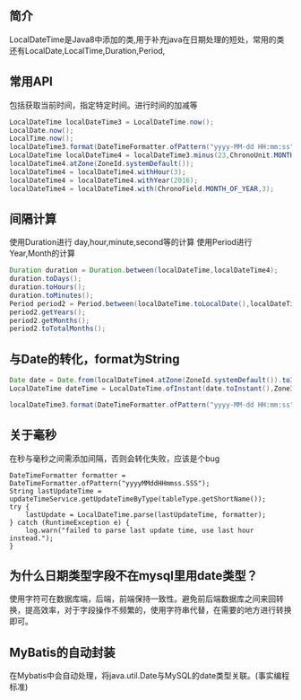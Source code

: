 ## 简介
LocalDateTime是Java8中添加的类,用于补充java在日期处理的短处，常用的类还有LocalDate,LocalTime,Duration,Period,

## 常用API
包括获取当前时间，指定特定时间。进行时间的加减等
```java
LocalDateTime localDateTime3 = LocalDateTime.now();
LocalDate.now();
LocalTime.now();
localDateTime3.format(DateTimeFormatter.ofPattern("yyyy-MM-dd HH:mm:ss"));
LocalDateTime localDateTime4 = localDateTime3.minus(23,ChronoUnit.MONTHS);
localDateTime4.atZone(ZoneId.systemDefault());
localDateTime4 = localDateTime4.withHour(3);
localDateTime4 = localDateTime4.withYear(2016);
localDateTime4 = localDateTime4.with(ChronoField.MONTH_OF_YEAR,3);
```
## 间隔计算
使用Duration进行 day,hour,minute,second等的计算
使用Period进行Year,Month的计算
```java
Duration duration = Duration.between(localDateTime,localDateTime4);
duration.toDays();
duration.toHours();
duration.toMinutes();
Period period2 = Period.between(localDateTime.toLocalDate(),localDateTime4.toLocalDate());
period2.getYears();
period2.getMonths();
period2.toTotalMonths();
```
## 与Date的转化，format为String
```java
Date date = Date.from(localDateTime4.atZone(ZoneId.systemDefault()).toInstant());
LocalDateTime dateTime = LocalDateTime.ofInstant(date.toInstant(),ZoneId.systemDefault());

localDateTime3.format(DateTimeFormatter.ofPattern("yyyy-MM-dd HH:mm:ss"));
```

## 关于毫秒
在秒与毫秒之间需添加间隔，否则会转化失败，应该是个bug
```
DateTimeFormatter formatter = DateTimeFormatter.ofPattern("yyyyMMddHHmmss.SSS");
String lastUpdateTime = updateTimeService.getUpdateTimeByType(tableType.getShortName());
try {
    lastUpdate = LocalDateTime.parse(lastUpdateTime, formatter);
} catch (RuntimeException e) {
    log.warn("failed to parse last update time, use last hour instead.");
}
```

## 为什么日期类型字段不在mysql里用date类型？
使用字符可在数据库端，后端，前端保持一致性。避免前后端数据库之间来回转换，提高效率，对于字段操作不频繁的，使用字符串代替，在需要的地方进行转换即可。

## MyBatis的自动封装
在Mybatis中会自动处理，将java.util.Date与MySQL的date类型关联。(事实编程标准)